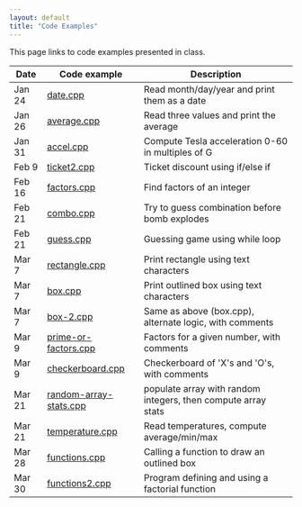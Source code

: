 ```yaml
---
layout: default
title: "Code Examples"
---
```


This page links to code examples presented in class.

Date | Code example | Description
---- | ------------ | -----------
Jan 24 | [date.cpp](date.cpp) | Read month/day/year and print them as a date
Jan 26 | [average.cpp](average.cpp) | Read three values and print the average
Jan 31 | [accel.cpp](accel.cpp) | Compute Tesla acceleration 0-60 in multiples of G
Feb 9 | [ticket2.cpp](ticket2.cpp) | Ticket discount using if/else if
Feb 16 | [factors.cpp](factors.cpp) | Find factors of an integer
Feb 21 | [combo.cpp](combo.cpp) | Try to guess combination before bomb explodes
Feb 21 | [guess.cpp](guess.cpp) | Guessing game using while loop
Mar 7 | [rectangle.cpp](rectangle.cpp) | Print rectangle using text characters
Mar 7 | [box.cpp](box.cpp) | Print outlined box using text characters
Mar 7 | [box-2.cpp](box-2.cpp) | Same as above (box.cpp), alternate logic, with comments
Mar 9 | [prime-or-factors.cpp](prime-or-factors.cpp) | Factors for a given number, with comments
Mar 9 | [checkerboard.cpp](checkerboard.cpp) | Checkerboard of 'X's and 'O's, with comments
Mar 21 | [random-array-stats.cpp](random-array-stats.cpp) | populate array with random integers, then compute array stats
Mar 21 | [temperature.cpp](temperature.cpp) | Read temperatures, compute average/min/max
Mar 28 | [functions.cpp](functions.cpp) | Calling a function to draw an outlined box
Mar 30 | [functions2.cpp](functions2.cpp) | Program defining and using a factorial function
